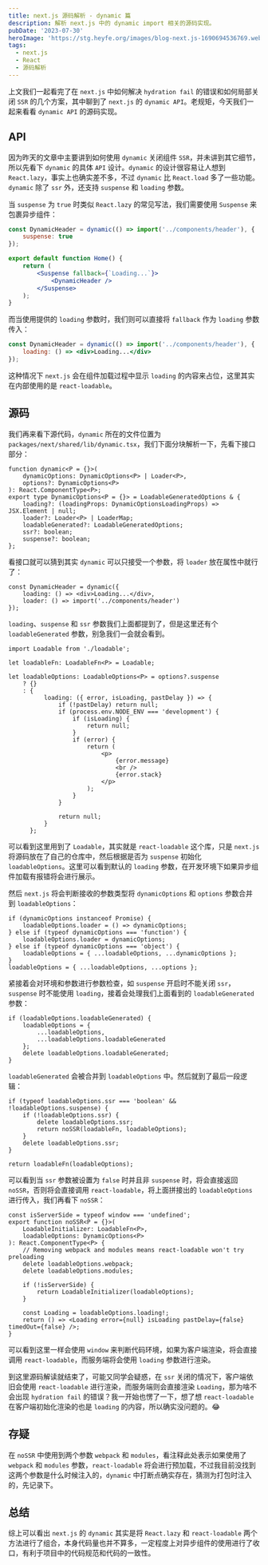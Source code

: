 ```yaml
---
title: next.js 源码解析 - dynamic 篇
description: 解析 next.js 中的 dynamic import 相关的源码实现。
pubDate: '2023-07-30'
heroImage: 'https://stg.heyfe.org/images/blog-next.js-1690694536769.webp'
tags:
  - next.js
  - React
  - 源码解析
---
```


上文我们一起看完了在 `next.js` 中如何解决 `hydration fail` 的错误和如何局部关闭 `SSR` 的几个方案，其中聊到了 `next.js` 的 `dynamic API`。老规矩，今天我们一起来看看 `dynamic API` 的源码实现。

## API

因为昨天的文章中主要讲到如何使用 `dynamic` 关闭组件 `SSR`，并未讲到其它细节，所以先看下 `dynamic` 的具体 `API` 设计。`dynamic` 的设计很容易让人想到 `React.lazy`，事实上也确实差不多，不过 `dynamic` 比 `React.load` 多了一些功能。`dynamic` 除了 `ssr` 外，还支持 `suspense` 和 `loading` 参数。

当 `suspense` 为 `true` 时类似 `React.lazy` 的常见写法，我们需要使用 `Suspense` 来包裹异步组件：

```jsx
const DynamicHeader = dynamic(() => import('../components/header'), {
    suspense: true
});

export default function Home() {
    return (
        <Suspense fallback={`Loading...`}>
            <DynamicHeader />
        </Suspense>
    );
}
```

而当使用提供的 `loading` 参数时，我们则可以直接将 `fallback` 作为 `loading` 参数传入：

```jsx
const DynamicHeader = dynamic(() => import('../components/header'), {
    loading: () => <div>Loading...</div>
});
```

这种情况下 `next.js` 会在组件加载过程中显示 `loading` 的内容来占位，这里其实在内部使用的是 `react-loadable`。

## 源码

我们再来看下源代码，`dynamic` 所在的文件位置为 `packages/next/shared/lib/dynamic.tsx`，我们下面分块解析一下，先看下接口部分：

```tsx
function dynamic<P = {}>(
    dynamicOptions: DynamicOptions<P> | Loader<P>,
    options?: DynamicOptions<P>
): React.ComponentType<P>;
export type DynamicOptions<P = {}> = LoadableGeneratedOptions & {
    loading?: (loadingProps: DynamicOptionsLoadingProps) => JSX.Element | null;
    loader?: Loader<P> | LoaderMap;
    loadableGenerated?: LoadableGeneratedOptions;
    ssr?: boolean;
    suspense?: boolean;
};
```

看接口就可以猜到其实 `dynamic` 可以只接受一个参数，将 `loader` 放在属性中就行了：

```tsx
const DynamicHeader = dynamic({
    loading: () => <div>Loading...</div>,
    loader: () => import('../components/header')
});
```

`loading`、`suspense` 和 `ssr` 参数我们上面都提到了，但是这里还有个 `loadableGenerated` 参数，别急我们一会就会看到。

```tsx
import Loadable from './loadable';

let loadableFn: LoadableFn<P> = Loadable;

let loadableOptions: LoadableOptions<P> = options?.suspense
    ? {}
    : {
          loading: ({ error, isLoading, pastDelay }) => {
              if (!pastDelay) return null;
              if (process.env.NODE_ENV === 'development') {
                  if (isLoading) {
                      return null;
                  }
                  if (error) {
                      return (
                          <p>
                              {error.message}
                              <br />
                              {error.stack}
                          </p>
                      );
                  }
              }

              return null;
          }
      };
```

可以看到这里用到了 `Loadable`，其实就是 `react-loadable` 这个库，只是 `next.js` 将源码放在了自己的仓库中，然后根据是否为 `suspense` 初始化 `loadableOptions`。这里可以看到默认的 `loading` 参数，在开发环境下如果异步组件加载有报错将会进行展示。

然后 `next.js` 将会判断接收的参数类型将 `dynamicOptions` 和 `options` 参数合并到 `loadableOptions`：

```tsx
if (dynamicOptions instanceof Promise) {
    loadableOptions.loader = () => dynamicOptions;
} else if (typeof dynamicOptions === 'function') {
    loadableOptions.loader = dynamicOptions;
} else if (typeof dynamicOptions === 'object') {
    loadableOptions = { ...loadableOptions, ...dynamicOptions };
}
loadableOptions = { ...loadableOptions, ...options };
```

紧接着会对环境和参数进行参数检查，如 `suspense` 开启时不能关闭 `ssr`，`suspense` 时不能使用 `loading`，接着会处理我们上面看到的 `loadableGenerated` 参数：

```tsx
if (loadableOptions.loadableGenerated) {
    loadableOptions = {
        ...loadableOptions,
        ...loadableOptions.loadableGenerated
    };
    delete loadableOptions.loadableGenerated;
}
```

`loadableGenerated` 会被合并到 `loadableOptions` 中。然后就到了最后一段逻辑：

```tsx
if (typeof loadableOptions.ssr === 'boolean' && !loadableOptions.suspense) {
    if (!loadableOptions.ssr) {
        delete loadableOptions.ssr;
        return noSSR(loadableFn, loadableOptions);
    }
    delete loadableOptions.ssr;
}

return loadableFn(loadableOptions);
```

可以看到当 `ssr` 参数被设置为 `false` 时并且非 `suspense` 时，将会直接返回 `noSSR`，否则将会直接调用 `react-loadable`，将上面拼接出的 `loadableOptions` 进行传入，我们再看下 `noSSR`：

```tsx
const isServerSide = typeof window === 'undefined';
export function noSSR<P = {}>(
    LoadableInitializer: LoadableFn<P>,
    loadableOptions: DynamicOptions<P>
): React.ComponentType<P> {
    // Removing webpack and modules means react-loadable won't try preloading
    delete loadableOptions.webpack;
    delete loadableOptions.modules;

    if (!isServerSide) {
        return LoadableInitializer(loadableOptions);
    }

    const Loading = loadableOptions.loading!;
    return () => <Loading error={null} isLoading pastDelay={false} timedOut={false} />;
}
```

可以看到这里一样会使用 `window` 来判断代码环境，如果为客户端渲染，将会直接调用 `react-loadable`，而服务端将会使用 `loading` 参数进行渲染。

到这里源码解读就结束了，可能又同学会疑惑，在 `ssr` 关闭的情况下，客户端依旧会使用 `react-loadable` 进行渲染，而服务端则会直接渲染 `Loading`，那为啥不会出现 `hydration fail` 的错误？我一开始也愣了一下，想了想 `react-loadable` 在客户端初始化渲染的也是 `loading` 的内容，所以确实没问题的。😂

## 存疑

在 `noSSR` 中使用到两个参数 `webpack` 和 `modules`，看注释此处表示如果使用了 `webpack` 和 `modules` 参数，`react-loadable` 将会进行预加载，不过我目前没找到这两个参数是什么时候注入的，`dynamic` 中打断点确实存在，猜测为打包时注入的，先记录下。

## 总结

综上可以看出 `next.js` 的 `dynamic` 其实是将 `React.lazy` 和 `react-loadable` 两个方法进行了组合，本身代码量也并不算多，一定程度上对异步组件的使用进行了收口，有利于项目中的代码规范和代码的一致性。